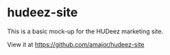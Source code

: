 hudeez-site
===========

This is a basic mock-up for the HUDeez marketing site.

View it at https://github.com/amajor/hudeez-site
